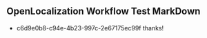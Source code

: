 ## OpenLocalization Workflow Test MarkDown
* c6d9e0b8-c94e-4b23-997c-2e67175ec99f thanks!

<!--HONumber=Jul16_HO5-->


